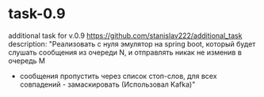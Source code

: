 # task-0.9
additional task for v.0.9  https://github.com/stanislav222/additional_task
description: "Реализовать с нуля эмулятор на spring boot, который будет слушать сообщения из очереди N, и отправлять никак не изменив в очередь M
* сообщения пропустить через список стоп-слов, для всех совпадений - замаскировать (Использовал Kafka)"

